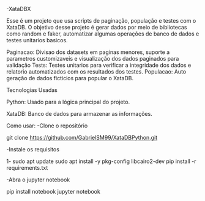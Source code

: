 -XataDBX

Esse é um projeto que usa scripts de paginação, população e testes com  o XataDB. O objetivo desse projeto é gerar dados por meio de bibliotecas como random e faker, automatizar algumas operações de banco de dados e testes unitarios basicos.

Paginacao: Divisao dos datasets em paginas menores, suporte a parametros customizaveis e visualização dos dados paginados para validação
Tests: Testes unitarios para verificar a integridade dos dados e relatorio automatizados com os resultados dos testes.
Populacao: Auto geração de dados ficticios para popular o XataDB.

Tecnologias Usadas

Python: Usado para a lógica principal do projeto.

XataDB: Banco de dados para armazenar as informações.

Como usar:
-Clone o repositório

git clone https://github.com/GabrielSM99/XataDBPython.git

-Instale os requisitos

1-
sudo apt update
sudo apt install -y pkg-config libcairo2-dev
pip install -r requirements.txt

-Abra o jupyter notebook

pip install notebook
jupyter notebook
